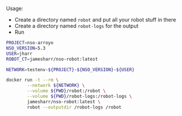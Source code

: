 Usage:
* Create a directory named `robot` and put all your robot stuff in there
* Create a directory named `robot-logs` for the output
* Run
```sh
PROJECT=nso-arroyo
NSO_VERSION=5.3
USER=jharr
ROBOT_CT=jamesharr/nso-robot:latest

NETWORK=testenv-${PROJECT}-${NSO_VERSION}-${USER}

docker run -t --rm \
        --network ${NETWORK} \
        --volume ${PWD}/robot:/robot \
        --volume ${PWD}/robot-logs:/robot-logs \
        jamesharr/nso-robot:latest \
        robot --outputdir /robot-logs /robot
```

